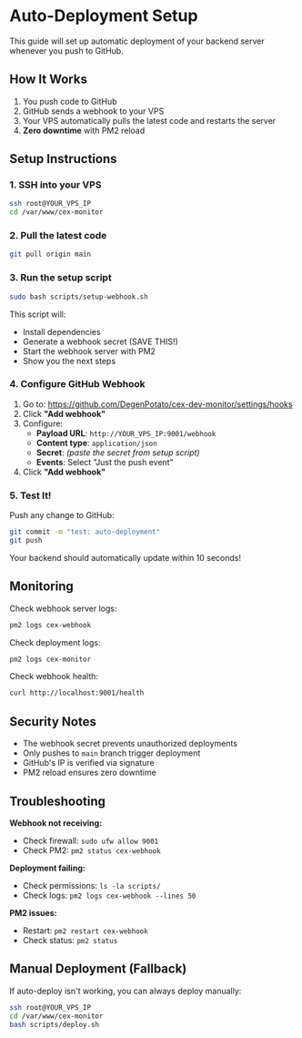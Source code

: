 # Auto-Deployment Setup

This guide will set up automatic deployment of your backend server whenever you push to GitHub.

## How It Works

1. You push code to GitHub
2. GitHub sends a webhook to your VPS
3. Your VPS automatically pulls the latest code and restarts the server
4. **Zero downtime** with PM2 reload

## Setup Instructions

### 1. SSH into your VPS
```bash
ssh root@YOUR_VPS_IP
cd /var/www/cex-monitor
```

### 2. Pull the latest code
```bash
git pull origin main
```

### 3. Run the setup script
```bash
sudo bash scripts/setup-webhook.sh
```

This script will:
- Install dependencies
- Generate a webhook secret (SAVE THIS!)
- Start the webhook server with PM2
- Show you the next steps

### 4. Configure GitHub Webhook

1. Go to: https://github.com/DegenPotato/cex-dev-monitor/settings/hooks
2. Click **"Add webhook"**
3. Configure:
   - **Payload URL**: `http://YOUR_VPS_IP:9001/webhook`
   - **Content type**: `application/json`
   - **Secret**: *(paste the secret from setup script)*
   - **Events**: Select "Just the push event"
4. Click **"Add webhook"**

### 5. Test It!

Push any change to GitHub:
```bash
git commit -m "test: auto-deployment"
git push
```

Your backend should automatically update within 10 seconds!

## Monitoring

Check webhook server logs:
```bash
pm2 logs cex-webhook
```

Check deployment logs:
```bash
pm2 logs cex-monitor
```

Check webhook health:
```bash
curl http://localhost:9001/health
```

## Security Notes

- The webhook secret prevents unauthorized deployments
- Only pushes to `main` branch trigger deployment
- GitHub's IP is verified via signature
- PM2 reload ensures zero downtime

## Troubleshooting

**Webhook not receiving:**
- Check firewall: `sudo ufw allow 9001`
- Check PM2: `pm2 status cex-webhook`

**Deployment failing:**
- Check permissions: `ls -la scripts/`
- Check logs: `pm2 logs cex-webhook --lines 50`

**PM2 issues:**
- Restart: `pm2 restart cex-webhook`
- Check status: `pm2 status`

## Manual Deployment (Fallback)

If auto-deploy isn't working, you can always deploy manually:
```bash
ssh root@YOUR_VPS_IP
cd /var/www/cex-monitor
bash scripts/deploy.sh
```
